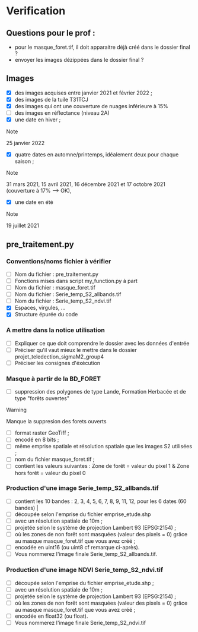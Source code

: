 # Verification

## Questions pour le prof : 

- pour le masque_foret.tif, il doit apparaitre déjà créé dans le dossier final ?
- envoyer les images dézippées dans le dossier final ?

## Images
 
 - [x] des images acquises entre janvier 2021 et février 2022 ;
 - [x] des images de la tuile T31TCJ 
 - [x] des images qui ont une couverture de nuages inférieure à 15%
 - [ ] des images en réflectance (niveau 2A)
 - [x] une date en hiver ;
> [!NOTE]  
> 25 janvier 2022
 - [x] quatre dates en automne/printemps, idéalement deux pour chaque saison ;
> [!NOTE]  
>  31 mars 2021, 15 avril 2021, 16 décembre 2021 et 17 octobre 2021 (couverture à 17% --> OK), 
 - [x] une date en été
> [!NOTE]  
> 19 juillet 2021

## pre_traitement.py
### Conventions/noms fichier à vérifier
- [ ] Nom du fichier : pre_traitement.py
- [ ] Fonctions mises dans script my_function.py à part
- [ ] Nom du fichier : masque_foret.tif
- [ ] Nom du fichier : Serie_temp_S2_allbands.tif
- [ ] Nom du fichier : Serie_temp_S2_ndvi.tif 
- [x] Espaces, virgules, ...
- [x] Structure épurée du code

### A mettre dans la notice utilisation 
- [ ] Expliquer ce que doit comprendre le dossier avec les données d'entrée 
- [ ] Préciser qu'il vaut mieux le mettre dans le dossier projet_teledection_sigmaM2_group4
- [ ] Préciser les consignes d'éxécution

### Masque à partir de la BD_FORET
 - [ ] suppression des polygones de type Lande, Formation Herbacée et de type "forêts ouvertes"
> [!WARNING]
>  Manque la suppresion des forets ouverts
 - [ ] format raster GeoTiff ;
 - [ ] encodé en 8 bits ;
 - [ ] même emprise spatiale et résolution spatiale que les images S2 utilisées ;
 - [ ] nom du fichier masque_foret.tif ;
 - [ ] contient les valeurs suivantes : Zone de forêt = valeur du pixel 1 & Zone hors forêt = valeur du pixel 0

### Production d'une image Serie_temp_S2_allbands.tif
 - [ ] contient les 10 bandes : 2, 3, 4, 5, 6, 7, 8, 9, 11, 12, pour les 6 dates (60 bandes) |
 - [ ] découpée selon l'emprise du fichier emprise_etude.shp
 - [ ] avec un résolution spatiale de 10m ;
 - [ ] projetée selon le système de projection Lambert 93 (EPSG:2154) ;
 - [ ] où les zones de non forêt sont masquées (valeur des pixels = 0) grâce au masque masque_foret.tif que vous avez créé ;
 - [ ] encodée en uint16 (ou uint8 cf remarque ci-après).
 - [ ] Vous nommerez l'image finale Serie_temp_S2_allbands.tif.

### Production d'une image NDVI Serie_temp_S2_ndvi.tif
 - [ ] découpée selon l'emprise du fichier emprise_etude.shp ;
 - [ ] avec un résolution spatiale de 10m ;
 - [ ] projetée selon le système de projection Lambert 93 (EPSG:2154) ;
 - [ ] où les zones de non forêt sont masquées (valeur des pixels = 0) grâce au masque masque_foret.tif que vous avez créé ;
 - [ ] encodée en float32 (ou float).
 - [ ] Vous nommerez l'image finale Serie_temp_S2_ndvi.tif
</details>
